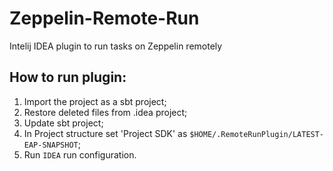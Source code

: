 # Zeppelin-Remote-Run
Intelij IDEA plugin to run tasks on Zeppelin remotely

## How to run plugin:

1. Import the project as a sbt project;
2. Restore deleted files from .idea project;
3. Update sbt project;
4. In Project structure set 'Project SDK' as `$HOME/.RemoteRunPlugin/LATEST-EAP-SNAPSHOT`;
5. Run `IDEA` run configuration.
